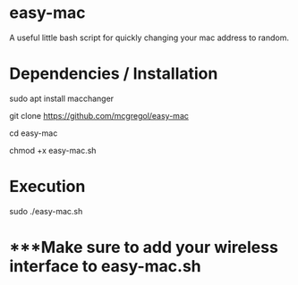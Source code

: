 # easy-mac
A useful little bash script for quickly changing your mac address to random.

# Dependencies / Installation

sudo apt install macchanger

git clone https://github.com/mcgregol/easy-mac

cd easy-mac

chmod +x easy-mac.sh

# Execution

sudo ./easy-mac.sh

# ***Make sure to add your wireless interface to easy-mac.sh
